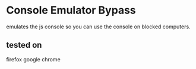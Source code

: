 # Console Emulator Bypass
emulates the js console so you can use the console on blocked computers.

## tested on
firefox
google chrome
